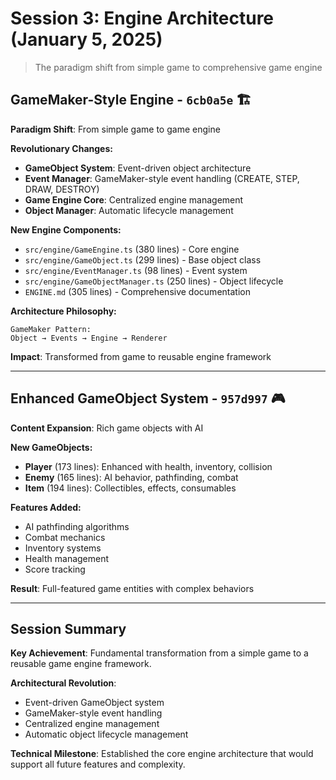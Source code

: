 # Session 3: Engine Architecture (January 5, 2025)

> The paradigm shift from simple game to comprehensive game engine

## GameMaker-Style Engine - `6cb0a5e` 🏗️
**Paradigm Shift**: From simple game to game engine

**Revolutionary Changes:**
- **GameObject System**: Event-driven object architecture
- **Event Manager**: GameMaker-style event handling (CREATE, STEP, DRAW, DESTROY)
- **Game Engine Core**: Centralized engine management
- **Object Manager**: Automatic lifecycle management

**New Engine Components:**
- `src/engine/GameEngine.ts` (380 lines) - Core engine
- `src/engine/GameObject.ts` (299 lines) - Base object class
- `src/engine/EventManager.ts` (98 lines) - Event system
- `src/engine/GameObjectManager.ts` (250 lines) - Object lifecycle
- `ENGINE.md` (305 lines) - Comprehensive documentation

**Architecture Philosophy:**
```
GameMaker Pattern:
Object → Events → Engine → Renderer
```

**Impact**: Transformed from game to reusable engine framework

---

## Enhanced GameObject System - `957d997` 🎮
**Content Expansion**: Rich game objects with AI

**New GameObjects:**
- **Player** (173 lines): Enhanced with health, inventory, collision
- **Enemy** (165 lines): AI behavior, pathfinding, combat
- **Item** (194 lines): Collectibles, effects, consumables

**Features Added:**
- AI pathfinding algorithms
- Combat mechanics
- Inventory systems
- Health management
- Score tracking

**Result**: Full-featured game entities with complex behaviors

---

## Session Summary

**Key Achievement**: Fundamental transformation from a simple game to a reusable game engine framework.

**Architectural Revolution**:
- Event-driven GameObject system
- GameMaker-style event handling
- Centralized engine management
- Automatic object lifecycle management

**Technical Milestone**: Established the core engine architecture that would support all future features and complexity.
